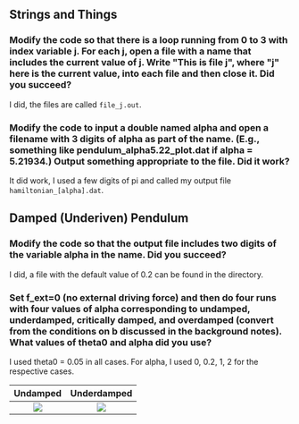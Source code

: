 ## Strings and Things

### Modify the code so that there is a loop running from 0 to 3 with index variable j. For each j, open a file with a name that includes the current value of j. Write "This is file j", where "j" here is the current value, into each file and then close it. Did you succeed?

I did, the files are called `file_j.out`.

### Modify the code to input a double named alpha and open a filename with 3 digits of alpha as part of the name. (E.g., something like pendulum_alpha5.22_plot.dat if alpha = 5.21934.) Output something appropriate to the file. Did it work?

It did work, I used a few digits of pi and called my output file `hamiltonian_[alpha].dat`.

## Damped (Underiven) Pendulum

### Modify the code so that the output file includes two digits of the variable alpha in the name. Did you succeed?

I did, a file with the default value of 0.2 can be found in the directory. 

###  Set f_ext=0 (no external driving force) and then do four runs with four values of alpha corresponding to undamped, underdamped, critically damped, and overdamped (convert from the conditions on b discussed in the background notes). What values of theta0 and alpha did you use?

I used theta0 = 0.05 in all cases. For alpha, I used 0, 0.2, 1, 2 for the respective cases. 

Undamped			|Underdamped
:------------------:|:-----------------:
![](https://github.com/psharma117/PHY480-Computational-Physics/tree/main/session_08/pendulum_00.png)|![](https://github.com/psharma117/PHY480-Computational-Physics/tree/main/session_08/pendulum_02.png)


